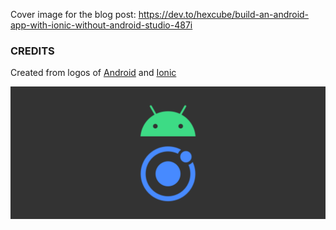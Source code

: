 Cover image for the blog post: https://dev.to/hexcube/build-an-android-app-with-ionic-without-android-studio-487i

### CREDITS
Created from logos of [Android](https://source.android.com/setup/start/brands) and [Ionic](https://commons.wikimedia.org/wiki/File:Ionic_Logo.svg)

![Cover image for Ionic Android blog post](ionic-build-without-android-studio.png)
